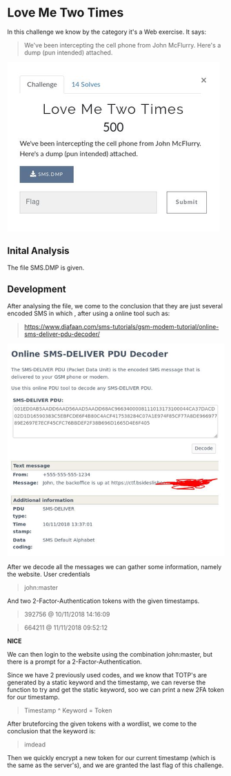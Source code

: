   # Love Me Two Times

<p> In this challenge we know by the category it's a Web exercise.
It says:</p>

> We've been intercepting the cell phone from John McFlurry. Here's a dump (pun intended) attached.

![Love Me Two Times](Images/Love_Me_Two_Times.jpg)

## Inital Analysis

The file SMS.DMP is given.

## Development

After analysing the file, we come to the conclusion that they are just several encoded SMS in which , after using a online tool such as:

> https://www.diafaan.com/sms-tutorials/gsm-modem-tutorial/online-sms-deliver-pdu-decoder/

![PCAP](Images/Love_Me_Two_Times_1.jpg)

After we decode all the messages we can gather some information, namely the website.
User credentials

>john:master

And two 2-Factor-Authentication tokens with the given timestamps.

>392756 @ 10/11/2018 14:16:09

>664211 @ 11/11/2018 09:52:12

__NICE__

We can then login to the website using the combination john:master, but there is a prompt for a 2-Factor-Authentication.

Since we have 2 previously used codes, and we know that TOTP's are generated by a static keyword and the timestamp, we can reverse the function to try and get the static keyword, soo we can print a new 2FA token for our timestamp.

> Timestamp ^ Keyword = Token

After bruteforcing the given tokens with a wordlist, we come to the conclusion that the keyword is:

> imdead

Then we quickly encrypt a new token for our current timestamp (which is the same as the server's), and we are granted the last flag of this challenge.
